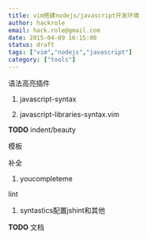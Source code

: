 ```yaml
---
title: vim搭建nodejs/javascript开发环境
author: hackrole
email: hack.role@gmail.com
date: 2015-04-09 16:15:00
status: draft
tags: ["vim","nodejs","javascript"]
category: ["tools"]
---
```





语法高亮插件

1) javascript-syntax

2) javascript-libraries-syntax.vim

**TODO** indent/beauty

模板

补全

1) youcompleteme

lint

1) syntastics配置jshint和其他

**TODO** 文档

